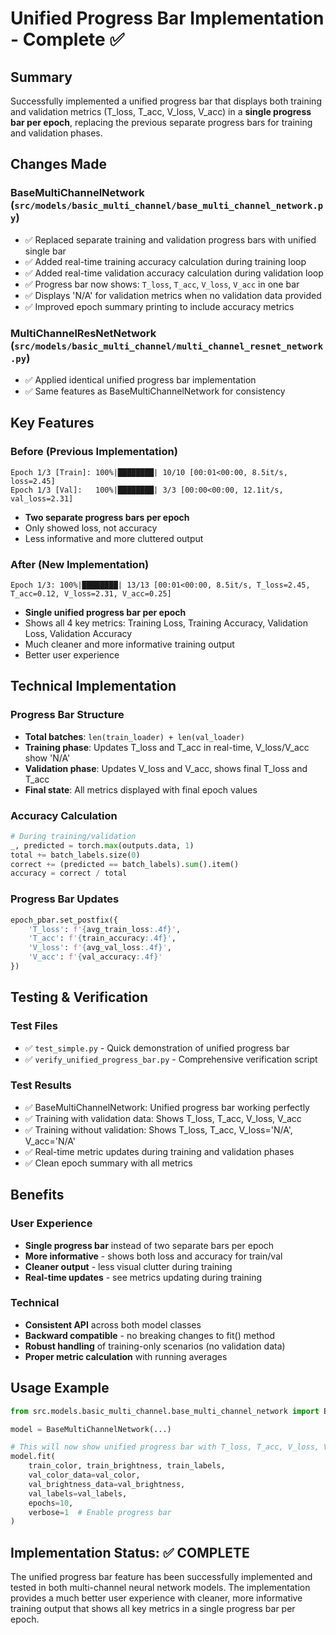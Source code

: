 # Unified Progress Bar Implementation - Complete ✅

## Summary
Successfully implemented a unified progress bar that displays both training and validation metrics (T_loss, T_acc, V_loss, V_acc) in a **single progress bar per epoch**, replacing the previous separate progress bars for training and validation phases.

## Changes Made

### BaseMultiChannelNetwork (`src/models/basic_multi_channel/base_multi_channel_network.py`)
- ✅ Replaced separate training and validation progress bars with unified single bar
- ✅ Added real-time training accuracy calculation during training loop
- ✅ Added real-time validation accuracy calculation during validation loop
- ✅ Progress bar now shows: `T_loss`, `T_acc`, `V_loss`, `V_acc` in one bar
- ✅ Displays 'N/A' for validation metrics when no validation data provided
- ✅ Improved epoch summary printing to include accuracy metrics

### MultiChannelResNetNetwork (`src/models/basic_multi_channel/multi_channel_resnet_network.py`)
- ✅ Applied identical unified progress bar implementation
- ✅ Same features as BaseMultiChannelNetwork for consistency

## Key Features

### Before (Previous Implementation)
```
Epoch 1/3 [Train]: 100%|████████| 10/10 [00:01<00:00, 8.5it/s, loss=2.45]
Epoch 1/3 [Val]:   100%|████████| 3/3 [00:00<00:00, 12.1it/s, val_loss=2.31]
```
- **Two separate progress bars per epoch**
- Only showed loss, not accuracy
- Less informative and more cluttered output

### After (New Implementation)
```
Epoch 1/3: 100%|████████| 13/13 [00:01<00:00, 8.5it/s, T_loss=2.45, T_acc=0.12, V_loss=2.31, V_acc=0.25]
```
- **Single unified progress bar per epoch**
- Shows all 4 key metrics: Training Loss, Training Accuracy, Validation Loss, Validation Accuracy
- Much cleaner and more informative training output
- Better user experience

## Technical Implementation

### Progress Bar Structure
- **Total batches**: `len(train_loader) + len(val_loader)` 
- **Training phase**: Updates T_loss and T_acc in real-time, V_loss/V_acc show 'N/A'
- **Validation phase**: Updates V_loss and V_acc, shows final T_loss and T_acc
- **Final state**: All metrics displayed with final epoch values

### Accuracy Calculation
```python
# During training/validation
_, predicted = torch.max(outputs.data, 1)
total += batch_labels.size(0)
correct += (predicted == batch_labels).sum().item()
accuracy = correct / total
```

### Progress Bar Updates
```python
epoch_pbar.set_postfix({
    'T_loss': f'{avg_train_loss:.4f}',
    'T_acc': f'{train_accuracy:.4f}',
    'V_loss': f'{avg_val_loss:.4f}',
    'V_acc': f'{val_accuracy:.4f}'
})
```

## Testing & Verification

### Test Files
- ✅ `test_simple.py` - Quick demonstration of unified progress bar
- ✅ `verify_unified_progress_bar.py` - Comprehensive verification script

### Test Results
- ✅ BaseMultiChannelNetwork: Unified progress bar working perfectly
- ✅ Training with validation data: Shows T_loss, T_acc, V_loss, V_acc
- ✅ Training without validation: Shows T_loss, T_acc, V_loss='N/A', V_acc='N/A'
- ✅ Real-time metric updates during training and validation phases
- ✅ Clean epoch summary with all metrics

## Benefits

### User Experience
- **Single progress bar** instead of two separate bars per epoch
- **More informative** - shows both loss and accuracy for train/val
- **Cleaner output** - less visual clutter during training
- **Real-time updates** - see metrics updating during training

### Technical
- **Consistent API** across both model classes
- **Backward compatible** - no breaking changes to fit() method
- **Robust handling** of training-only scenarios (no validation data)
- **Proper metric calculation** with running averages

## Usage Example

```python
from src.models.basic_multi_channel.base_multi_channel_network import BaseMultiChannelNetwork

model = BaseMultiChannelNetwork(...)

# This will now show unified progress bar with T_loss, T_acc, V_loss, V_acc
model.fit(
    train_color, train_brightness, train_labels,
    val_color_data=val_color,
    val_brightness_data=val_brightness, 
    val_labels=val_labels,
    epochs=10,
    verbose=1  # Enable progress bar
)
```

## Implementation Status: ✅ COMPLETE

The unified progress bar feature has been successfully implemented and tested in both multi-channel neural network models. The implementation provides a much better user experience with cleaner, more informative training output that shows all key metrics in a single progress bar per epoch.
